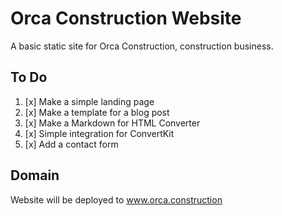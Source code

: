 # Orca Construction Website

A basic static site for Orca Construction, construction business.


## To Do
1. [x] Make a simple landing page
2. [x] Make a template for a blog post
3. [x] Make a Markdown for HTML Converter
4. [x] Simple integration for ConvertKit
5. [x] Add a contact form

## Domain
Website will be deployed to www.orca.construction